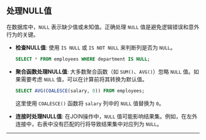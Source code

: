 ## **处理NULL值**

在数据库中，`NULL` 表示缺少值或未知值。正确处理 `NULL` 值是避免逻辑错误和意外行为的关键。

- **检查NULL值**:
  使用 `IS NULL` 或 `IS NOT NULL` 来判断列是否为 `NULL`。

  ```sql
  SELECT * FROM employees WHERE department IS NULL;
  ```

- **聚合函数处理NULL值**:
  大多数聚合函数（如 `SUM()`、`AVG()`）忽略 `NULL` 值。如果需要考虑 `NULL` 值，可以在计算前将其转换为默认值。

  ```sql
  SELECT AVG(COALESCE(salary, 0)) FROM employees;
  ```

  这里使用 `COALESCE()` 函数将 `salary` 列中的 `NULL` 值替换为 `0`。

- **连接时处理NULL值**:
  在JOIN操作中，`NULL` 值可能影响结果集。例如，在左外连接中，右表中没有匹配的行将导致结果集中对应列为 `NULL`。

---